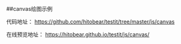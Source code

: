 
##canvas绘图示例

代码地址： https://github.com/hitobear/testit/tree/master/js/canvas

在线预览地址： https://hitobear.github.io/testit/js/canvas/
